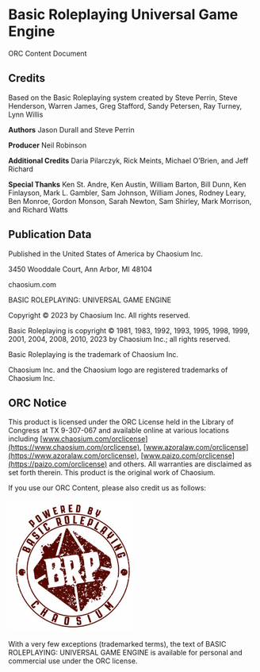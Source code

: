 # Basic Roleplaying Universal Game Engine

ORC Content Document

## Credits

Based on the Basic Roleplaying system created by Steve Perrin, Steve Henderson, Warren James, Greg Stafford, Sandy Petersen, Ray Turney, Lynn Willis

**Authors** Jason Durall and Steve Perrin

**Producer** Neil Robinson

**Additional Credits** Daria Pilarczyk, Rick Meints, Michael O’Brien, and Jeff Richard

**Special Thanks** Ken St. Andre, Ken Austin, William Barton, Bill Dunn, Ken Finlayson, Mark L. Gambler, Sam Johnson, William Jones, Rodney Leary, Ben Monroe, Gordon Monson, Sarah Newton, Sam Shirley, Mark Morrison, and Richard Watts

## Publication Data

Published in the United States of America by Chaosium Inc.

3450 Wooddale Court, Ann Arbor, MI 48104

chaosium.com

BASIC ROLEPLAYING: UNIVERSAL GAME ENGINE

Copyright © 2023 by Chaosium Inc. All rights reserved.

Basic Roleplaying is copyright © 1981, 1983, 1992, 1993, 1995, 1998, 1999, 2001, 2004, 2008, 2010, 2023 by Chaosium Inc.; all rights reserved.

Basic Roleplaying is the trademark of Chaosium Inc.

Chaosium Inc. and the Chaosium logo are registered trademarks of Chaosium Inc.

## ORC Notice

This product is licensed under the ORC License held in the Library of Congress at TX 9-307-067 and available online at various locations including [www.chaosium.com/orclicense](https://www.chaosium.com/orclicense), [www.azoralaw.com/orclicense](https://www.azoralaw.com/orclicense), [www.paizo.com/orclicense](https://paizo.com/orclicense) and others. All warranties are disclaimed as set forth therein. This product is the original work of Chaosium.

If you use our ORC Content, please also credit us as follows:

![A red and white logo Description automatically generated](_media/BRP-UGE-Logo.png)

With a very few exceptions (trademarked terms), the text of BASIC ROLEPLAYING: UNIVERSAL GAME ENGINE is available for personal and commercial use under the ORC license.
